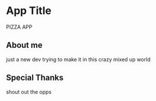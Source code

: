 # App Title
PIZZA APP
## About me
just a new dev trying to make it in this crazy mixed up world

## Special Thanks
shout out the opps
